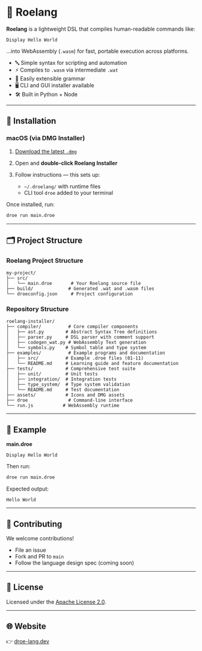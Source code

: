 # 🦌 Roelang

**Roelang** is a lightweight DSL that compiles human-readable commands like:

```droe
Display Hello World
```

...into WebAssembly (`.wasm`) for fast, portable execution across platforms.

- 🔤 Simple syntax for scripting and automation
- ⚡️ Compiles to `.wasm` via intermediate `.wat`
- 🧩 Easily extensible grammar
- 🖥️ CLI and GUI installer available
- 🛠️ Built in Python + Node

---

## 🔧 Installation

### macOS (via DMG Installer)

1. [Download the latest `.dmg`](https://droe-lang.dev)
2. Open and **double-click Roelang Installer**
3. Follow instructions — this sets up:

   - `~/.droelang/` with runtime files
   - CLI tool `droe` added to your terminal

Once installed, run:

```bash
droe run main.droe
```

---

## 🗂️ Project Structure

### Roelang Project Structure

```
my-project/
├── src/
│   └── main.droe       # Your Roelang source file
├── build/             # Generated .wat and .wasm files
└── droeconfig.json     # Project configuration
```

### Repository Structure

```
roelang-installer/
├── compiler/          # Core compiler components
│   ├── ast.py        # Abstract Syntax Tree definitions
│   ├── parser.py     # DSL parser with comment support
│   ├── codegen_wat.py # WebAssembly Text generation
│   └── symbols.py    # Symbol table and type system
├── examples/          # Example programs and documentation
│   ├── src/          # Example .droe files (01-11)
│   └── README.md     # Learning guide and feature documentation
├── tests/            # Comprehensive test suite
│   ├── unit/         # Unit tests
│   ├── integration/  # Integration tests
│   ├── type_system/  # Type system validation
│   └── README.md     # Test documentation
├── assets/           # Icons and DMG assets
├── droe               # Command-line interface
└── run.js           # WebAssembly runtime
```

---

## 🚀 Example

**main.droe**

```droe
Display Hello World
```

Then run:

```bash
droe run main.droe
```

Expected output:

```
Hello World
```

---

## 🤝 Contributing

We welcome contributions!

- File an issue
- Fork and PR to `main`
- Follow the language design spec (coming soon)

---

## 📄 License

Licensed under the [Apache License 2.0](LICENSE).

---

## 🌐 Website

👉 [droe-lang.dev](https://droe-lang.dev)
